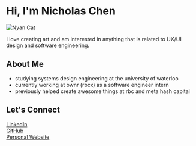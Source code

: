 # Hi, I'm Nicholas Chen  
![Nyan Cat](https://www.icegif.com/wp-content/uploads/2024/09/nyan-cat-icegif-10.gif)


I love creating art and am interested in anything that is related to UX/UI design and software engineering. 

## About Me  
- studying systems design engineering at the university of waterloo
- currently working at ownr (rbcx) as a software engineer intern
- previously helped create awesome things at rbc and meta hash capital

## Let's Connect  

[LinkedIn](https://www.linkedin.com/in/nicholas-chen-85886726a/)  
[GitHub](https://github.com/nicholaschen09)  
[Personal Website](https://nicholas-personal-website-eta.vercel.app)

